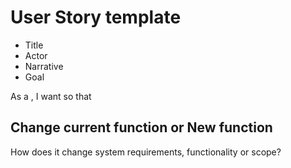# User Story template
- Title
- Actor
- Narrative
- Goal

As a <type of user>, I want <some goal> so that <some reason>

## Change current function or New function
How does it change system requirements, functionality or scope?